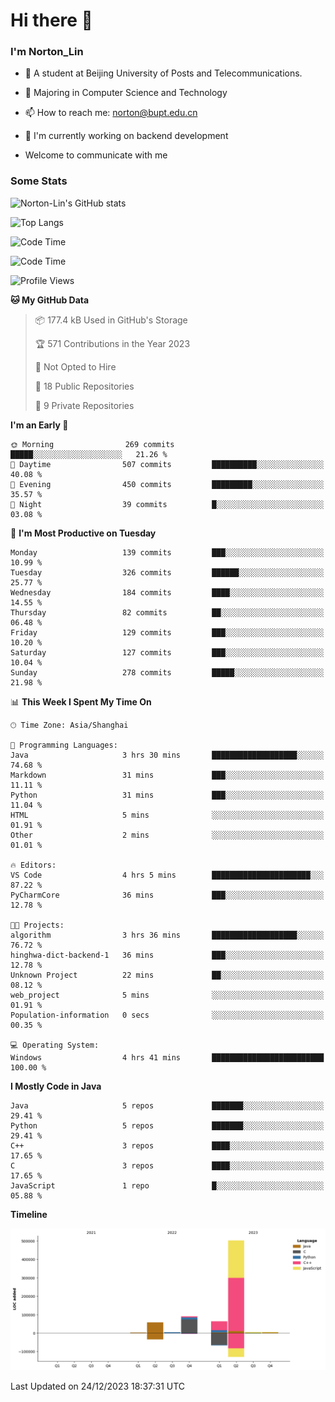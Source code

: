 
# Hi there 👋

### I'm Norton_Lin
- 🏫 A student at Beijing University of Posts and Telecommunications.
- 🌱 Majoring in Computer Science and Technology
- 📫 How to reach me: norton@bupt.edu.cn
- 🌱 I'm currently working on backend development

- Welcome to communicate with me

### Some Stats
![Norton-Lin's GitHub stats](https://github-readme-stats.vercel.app/api?username=Norton-Lin&count_private=true&show_icons=true&theme=radical)

![Top Langs](https://github-readme-stats.vercel.app/api/top-langs/?username=Norton-Lin&langs_count=10&layout=compact)

![Code Time](https://github-readme-stats.vercel.app/api/wakatime?username=Norton_Lin)

<!--START_SECTION:waka-->
![Code Time](http://img.shields.io/badge/Code%20Time-444%20hrs%2039%20mins-blue)

![Profile Views](http://img.shields.io/badge/Profile%20Views-0-blue)

**🐱 My GitHub Data** 

> 📦 177.4 kB Used in GitHub's Storage 
 > 
> 🏆 571 Contributions in the Year 2023
 > 
> 🚫 Not Opted to Hire
 > 
> 📜 18 Public Repositories 
 > 
> 🔑 9 Private Repositories 
 > 
**I'm an Early 🐤** 

```text
🌞 Morning                269 commits         █████░░░░░░░░░░░░░░░░░░░░   21.26 % 
🌆 Daytime                507 commits         ██████████░░░░░░░░░░░░░░░   40.08 % 
🌃 Evening                450 commits         █████████░░░░░░░░░░░░░░░░   35.57 % 
🌙 Night                  39 commits          █░░░░░░░░░░░░░░░░░░░░░░░░   03.08 % 
```
📅 **I'm Most Productive on Tuesday** 

```text
Monday                   139 commits         ███░░░░░░░░░░░░░░░░░░░░░░   10.99 % 
Tuesday                  326 commits         ██████░░░░░░░░░░░░░░░░░░░   25.77 % 
Wednesday                184 commits         ████░░░░░░░░░░░░░░░░░░░░░   14.55 % 
Thursday                 82 commits          ██░░░░░░░░░░░░░░░░░░░░░░░   06.48 % 
Friday                   129 commits         ███░░░░░░░░░░░░░░░░░░░░░░   10.20 % 
Saturday                 127 commits         ███░░░░░░░░░░░░░░░░░░░░░░   10.04 % 
Sunday                   278 commits         █████░░░░░░░░░░░░░░░░░░░░   21.98 % 
```


📊 **This Week I Spent My Time On** 

```text
🕑︎ Time Zone: Asia/Shanghai

💬 Programming Languages: 
Java                     3 hrs 30 mins       ███████████████████░░░░░░   74.68 % 
Markdown                 31 mins             ███░░░░░░░░░░░░░░░░░░░░░░   11.11 % 
Python                   31 mins             ███░░░░░░░░░░░░░░░░░░░░░░   11.04 % 
HTML                     5 mins              ░░░░░░░░░░░░░░░░░░░░░░░░░   01.91 % 
Other                    2 mins              ░░░░░░░░░░░░░░░░░░░░░░░░░   01.01 % 

🔥 Editors: 
VS Code                  4 hrs 5 mins        ██████████████████████░░░   87.22 % 
PyCharmCore              36 mins             ███░░░░░░░░░░░░░░░░░░░░░░   12.78 % 

🐱‍💻 Projects: 
algorithm                3 hrs 36 mins       ███████████████████░░░░░░   76.72 % 
hinghwa-dict-backend-1   36 mins             ███░░░░░░░░░░░░░░░░░░░░░░   12.78 % 
Unknown Project          22 mins             ██░░░░░░░░░░░░░░░░░░░░░░░   08.12 % 
web_project              5 mins              ░░░░░░░░░░░░░░░░░░░░░░░░░   01.91 % 
Population-information   0 secs              ░░░░░░░░░░░░░░░░░░░░░░░░░   00.35 % 

💻 Operating System: 
Windows                  4 hrs 41 mins       █████████████████████████   100.00 % 
```

**I Mostly Code in Java** 

```text
Java                     5 repos             ███████░░░░░░░░░░░░░░░░░░   29.41 % 
Python                   5 repos             ███████░░░░░░░░░░░░░░░░░░   29.41 % 
C++                      3 repos             ████░░░░░░░░░░░░░░░░░░░░░   17.65 % 
C                        3 repos             ████░░░░░░░░░░░░░░░░░░░░░   17.65 % 
JavaScript               1 repo              █░░░░░░░░░░░░░░░░░░░░░░░░   05.88 % 
```



**Timeline**

![Lines of Code chart](https://raw.githubusercontent.com/Norton-Lin/Norton-Lin/main/assets/bar_graph.png)


 Last Updated on 24/12/2023 18:37:31 UTC
<!--END_SECTION:waka-->

